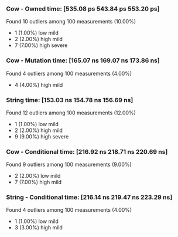 ### Cow - Owned             time:   [535.08 ps 543.84 ps 553.20 ps]
Found 10 outliers among 100 measurements (10.00%)
  - 1 (1.00%) low mild
  - 2 (2.00%) high mild
  - 7 (7.00%) high severe

### Cow - Mutation          time:   [165.07 ns 169.07 ns 173.86 ns]
Found 4 outliers among 100 measurements (4.00%)
  - 4 (4.00%) high mild

### String                  time:   [153.03 ns 154.78 ns 156.69 ns]
Found 12 outliers among 100 measurements (12.00%)
  - 1 (1.00%) low mild
  - 2 (2.00%) high mild
  - 9 (9.00%) high severe

### Cow - Conditional       time:   [216.92 ns 218.71 ns 220.69 ns]
Found 9 outliers among 100 measurements (9.00%)
  - 2 (2.00%) low mild
  - 7 (7.00%) high mild

### String - Conditional    time:   [216.14 ns 219.47 ns 223.29 ns]
Found 4 outliers among 100 measurements (4.00%)
  - 1 (1.00%) low mild
  - 3 (3.00%) high mild